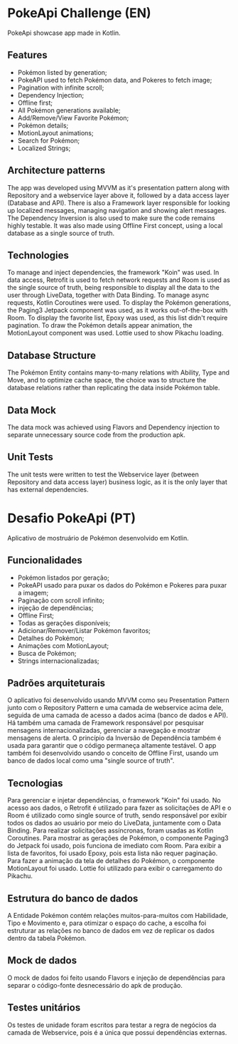 # PokeApi Challenge (EN)

PokeApi showcase app made in Kotlin.

## Features

* Pokémon listed by generation;
* PokeAPI used to fetch Pokémon data, and Pokeres to fetch image;
* Pagination with infinite scroll;
* Dependency Injection; 
* Offline first; 
* All Pokémon generations available; 
* Add/Remove/View Favorite Pokémon; 
* Pokémon details;
* MotionLayout animations;
* Search for Pokémon;
* Localized Strings;

## Architecture patterns

The app was developed using MVVM as it's presentation pattern along with Repository and a webservice layer above it, followed by a data access layer (Database and API). There is also a Framework layer responsible for looking up localized messages, managing navigation and showing alert messages. The Dependency Inversion is also used to make sure the code remains highly testable. It was also made using Offline First concept, using a local database as a single source of truth.

## Technologies

To manage and inject dependencies, the framework "Koin" was used. In data access, Retrofit is used to fetch network requests and Room is used as the single source of truth, being responsible to display all the data to the user through LiveData, together with Data Binding. To manage async requests, Kotlin Coroutines were used. To display the Pokémon generations, the Paging3 Jetpack component was used, as it works out-of-the-box with Room. To display the favorite list, Epoxy was used, as this list didn't require pagination. To draw the Pokémon details appear animation, the MotionLayout component was used. Lottie used to show Pikachu loading.

## Database Structure

The Pokémon Entity contains many-to-many relations with Ability, Type and Move, and to optimize cache space, the choice was to structure the database relations rather than replicating the data inside Pokémon table.

## Data Mock

The data mock was achieved using Flavors and Dependency injection to separate unnecessary source code from the production apk.

## Unit Tests

The unit tests were written to test the Webservice layer (between Repository and data access layer) business logic, as it is the only layer that has external dependencies. 

# Desafio PokeApi (PT)

Aplicativo de mostruário de Pokémon desenvolvido em Kotlin.

## Funcionalidades

* Pokémon listados por geração;
* PokeAPI usado para puxar os dados do Pokémon e Pokeres para puxar a imagem;
* Paginação com scroll infinito; 
* injeção de dependências; 
* Offline First;
* Todas as gerações disponíveis;
* Adicionar/Remover/Listar Pokémon favoritos;
* Detalhes do Pokémon;
* Animações com MotionLayout;
* Busca de Pokémon;
* Strings internacionalizadas;

## Padrões arquiteturais

O aplicativo foi desenvolvido usando MVVM como seu Presentation Pattern junto com o Repository Pattern e uma camada de webservice acima dele, seguida de uma camada de acesso a dados acima (banco de dados e API). Há também uma camada de Framework responsável por pesquisar mensagens internacionalizadas, gerenciar a navegação e mostrar mensagens de alerta. O princípio da Inversão de Dependência também é usada para garantir que o código permaneça altamente testável. O app também foi desenvolvido usando o conceito de Offline First, usando um banco de dados local como uma "single source of truth".

## Tecnologias

Para gerenciar e injetar dependências, o framework "Koin" foi usado. No acesso aos dados, o Retrofit é utilizado para fazer as solicitações de API e o Room é utilizado como single source of truth, sendo responsável por exibir todos os dados ao usuário por meio do LiveData, juntamente com o Data Binding. Para realizar solicitações assíncronas, foram usadas as Kotlin Coroutines. Para mostrar as gerações de Pokémon, o componente Paging3 do Jetpack foi usado, pois funciona de imediato com Room. Para exibir a lista de favoritos, foi usado Epoxy, pois esta lista não requer paginação. Para fazer a animação da tela de detalhes do Pokémon, o componente MotionLayout foi usado. Lottie foi utilizado para exibir o carregamento do Pikachu.

## Estrutura do banco de dados

A Entidade Pokémon contém relações muitos-para-muitos com Habilidade, Tipo e Movimento e, para otimizar o espaço do cache, a escolha foi estruturar as relações no banco de dados em vez de replicar os dados dentro da tabela Pokémon.

## Mock de dados

O mock de dados foi feito usando Flavors e injeção de dependências para separar o código-fonte desnecessário do apk de produção.

## Testes unitários

Os testes de unidade foram escritos para testar a regra de negócios da camada de Webservice, pois é a única que possui dependências externas.
